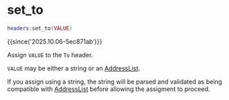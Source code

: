 # set_to

```lua
headers:set_to(VALUE)
```

{{since('2025.10.06-5ec871ab')}}

Assign `VALUE` to the `To` header.

`VALUE` may be either a string or an [AddressList](index.md#addresslist).

If you assign using a string, the string will be parsed and validated as being
compatible with [AddressList](index.md#addresslist) before allowing the assigment to proceed.
